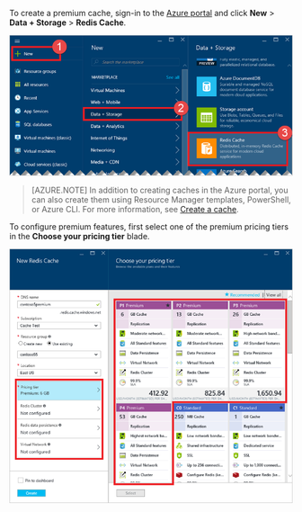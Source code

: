 To create a premium cache, sign-in to the [Azure portal](https://portal.azure.com) and click **New** > **Data + Storage** > **Redis Cache**.

![Create cache](media/redis-cache-premium-create/redis-cache-new-cache-menu.png)

>[AZURE.NOTE] In addition to creating caches in the Azure portal, you can also create them using Resource Manager templates, PowerShell, or Azure CLI. For more information, see [Create a cache](../articles/redis-cache/cache-dotnet-how-to-use-azure-redis-cache.md#create-a-cache).

To configure premium features, first select one of the premium pricing tiers in the **Choose your pricing tier** blade.

![Choose your pricing tier](media/redis-cache-premium-create/redis-cache-premium-pricing-tier.png)



